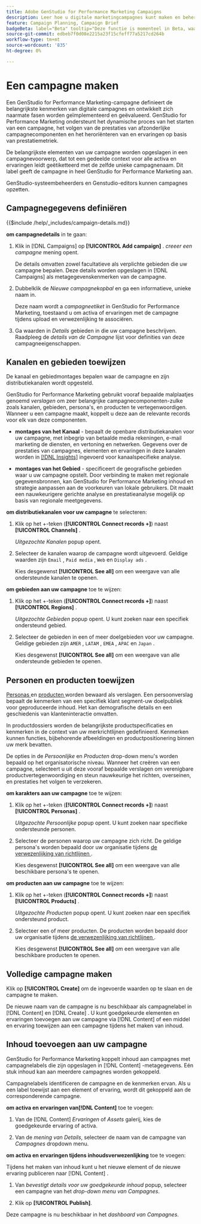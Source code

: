 ```yaml
---
title: Adobe GenStudio for Performance Marketing Campaigns
description: Leer hoe u digitale marketingcampagnes kunt maken en beheren met behulp van generatieve AI-middelen en -ervaringen.
feature: Campaign Planning, Campaign Brief
badgeBeta: label="Beta" tooltip="Deze functie is momenteel in Beta, waardoor bepaalde functionaliteit mogelijk beperkt is of kan worden gewijzigd."
source-git-commit: edbeb7f0d08e2215a23f15cfeff77a5217cd264b
workflow-type: tm+mt
source-wordcount: '835'
ht-degree: 0%

---
```


# Een campagne maken

Een GenStudio for Performance Marketing-campagne definieert de belangrijkste kenmerken van digitale campagnes en ontwikkelt zich naarmate fasen worden geïmplementeerd en geëvalueerd. GenStudio for Performance Marketing ondersteunt het dynamische proces van het starten van een campagne, het volgen van de prestaties van afzonderlijke campagnecomponenten en het heroriënteren van en ervaringen op basis van prestatiemetriek.

De belangrijkste elementen van uw campagne worden opgeslagen in een campagnevoorwerp, dat tot een gedeelde context voor alle activa en ervaringen leidt geëtiketteerd met de zelfde unieke campagnenaam. Dit label geeft de campagne in heel GenStudio for Performance Marketing aan.

GenStudio-systeembeheerders en Genstudio-editors kunnen campagnes opzetten.

## Campagnegegevens definiëren

{{$include /help/_includes/campaign-details.md}}


**om campagnedetails** in te gaan:

1. Klik in [!DNL Campaigns] op **[!UICONTROL Add campaign]** . _creeer een campagne_ mening opent.

   De details omvatten zowel facultatieve als verplichte gebieden die uw campagne bepalen. Deze details worden opgeslagen in [!DNL Campaigns] als metagegevenskenmerken van de campagne.

1. Dubbelklik de _Nieuwe campagnekopbal_ en ga een informatieve, unieke naam in.

   Deze naam wordt a _campagneetiket_ in GenStudio for Performance Marketing, toestaand u om activa of ervaringen met de campagne tijdens upload en verwezenlijking te associëren.

1. Ga waarden in _Details_ gebieden in die uw campagne beschrijven. Raadpleeg de _details van de Campagne_ lijst voor definities van deze campagneeigenschappen.

## Kanalen en gebieden toewijzen

De kanaal en gebiedmontages bepalen waar de campagne en zijn distributiekanalen wordt opgesteld.

GenStudio for Performance Marketing gebruikt vooraf bepaalde malplaatjes genoemd _verslagen_ om zeer belangrijke campagnecomponenten-zulke zoals kanalen, gebieden, persona&#39;s, en producten te vertegenwoordigen. Wanneer u een campagne maakt, koppelt u deze aan de relevante records voor elk van deze componenten.

* **montages van het Kanaal** - bepaalt de openbare distributiekanalen voor uw campagne, met inbegrip van betaalde media rekeningen, e-mail marketing de diensten, en vertoning en netwerken. Gegevens over de prestaties van campagnes, elementen en ervaringen in deze kanalen worden in [[!DNL Insights]](/help/user-guide/insights/overview.md) ingevoerd voor kanaalspecifieke analyse.

* **montages van het Gebied** - specificeert de geografische gebieden waar u uw campagne opstelt. Door verbinding te maken met regionale gegevensbronnen, kan GenStudio for Performance Marketing inhoud en strategie aanpassen aan de voorkeuren van lokale gebruikers. Dit maakt een nauwkeurigere gerichte analyse en prestatieanalyse mogelijk op basis van regionale meetgegevens.

**om distributiekanalen voor uw campagne** te selecteren:

1. Klik op het +-teken (**[!UICONTROL Connect records +]**) naast **[!UICONTROL Channels]** .

   _Uitgezochte Kanalen_ popup opent.

1. Selecteer de kanalen waarop de campagne wordt uitgevoerd. Geldige waarden zijn `Email` , `Paid media` , `Web` en `Display ads` .

   Kies desgewenst **[!UICONTROL See all]** om een weergave van alle ondersteunde kanalen te openen.

**om gebieden aan uw campagne** toe te wijzen:

1. Klik op het +-teken (**[!UICONTROL Connect records +]**) naast **[!UICONTROL Regions]** .

   _Uitgezochte Gebieden_ popup opent. U kunt zoeken naar een specifiek ondersteund gebied.

1. Selecteer de gebieden in een of meer doelgebieden voor uw campagne. Geldige gebieden zijn `AMER` , `LATAM` , `EMEA` , `APAC` en `Japan` .

   Kies desgewenst **[!UICONTROL See all]** om een weergave van alle ondersteunde gebieden te openen.

## Personen en producten toewijzen

[ Personas ](/help/user-guide/guidelines/personas.md) en [ producten ](/help/user-guide/guidelines/products.md) worden bewaard als verslagen. Een persoonverslag bepaalt de kenmerken van een specifiek klant segment-uw doelpubliek voor geproduceerde inhoud. Het kan demografische details en een geschiedenis van klanteninteractie omvatten.

In productdossiers worden de belangrijkste productspecificaties en kenmerken in de context van uw merkrichtlijnen gedefinieerd. Kenmerken kunnen functies, bijbehorende afbeeldingen en productpositionering binnen uw merk bevatten.

De opties in de _Persoonlijke_ en _Producten_ drop-down menu&#39;s worden bepaald op het organisatorische niveau. Wanneer het creëren van een campagne, selecteert u uit deze vooraf bepaalde verslagen om verenigbare productvertegenwoordiging en steun nauwkeurige het richten, overseinen, en prestaties het volgen te verzekeren.

**om karakters aan uw campagne** toe te wijzen:

1. Klik op het +-teken (**[!UICONTROL Connect records +]**) naast **[!UICONTROL Personas]** .

   _Uitgezochte Persoonlijke_ popup opent. U kunt zoeken naar specifieke ondersteunde personen.

1. Selecteer de personen waarop uw campagne zich richt. De geldige persona&#39;s worden bepaald door uw organisatie tijdens [ de verwezenlijking van richtlijnen ](/help/user-guide/guidelines/personas.md).

   Kies desgewenst **[!UICONTROL See all]** om een weergave van alle beschikbare persona&#39;s te openen.

**om producten aan uw campagne** toe te wijzen:

1. Klik op het +-teken (**[!UICONTROL Connect records +]**) naast **[!UICONTROL Products]** .

   _Uitgezochte Producten_ popup opent. U kunt zoeken naar een specifiek ondersteund product.

1. Selecteer een of meer producten. De producten worden bepaald door uw organisatie tijdens [ de verwezenlijking van richtlijnen ](/help/user-guide/guidelines/products.md).

   Kies desgewenst **[!UICONTROL See all]** om een weergave van alle beschikbare producten te openen.

## Volledige campagne maken

Klik op **[!UICONTROL Create]** om de ingevoerde waarden op te slaan en de campagne te maken.

De nieuwe naam van de campagne is nu beschikbaar als campagnelabel in [!DNL Content] en [!DNL Create] . U kunt goedgekeurde elementen en ervaringen toevoegen aan uw campagne via [!DNL Content] of een middel en ervaring toewijzen aan een campagne tijdens het maken van inhoud.

## Inhoud toevoegen aan uw campagne

GenStudio for Performance Marketing koppelt inhoud aan campagnes met campagnelabels die zijn opgeslagen in [!DNL Content] -metagegevens. Eén stuk inhoud kan aan meerdere campagnes worden gekoppeld.

Campagnelabels identificeren de campagne en de kenmerken ervan. Als u een label toewijst aan een element of ervaring, wordt dit gekoppeld aan de corresponderende campagne.

**om activa en ervaringen van[!DNL Content]** toe te voegen:

1. Van de [!DNL Content] _Ervaringen_ of _Assets_ galerij, kies de goedgekeurde ervaring of activa.

1. Van de _mening van Details_, selecteer de naam van de campagne van _Campagnes_ dropdown menu.

**om activa en ervaringen tijdens inhoudsverwezenlijking** toe te voegen:

Tijdens het maken van inhoud kunt u het nieuwe element of de nieuwe ervaring publiceren naar [!DNL Content] .

1. Van _bevestigt details voor uw goedgekeurde inhoud_ popup, selecteer een campagne van het _drop-down menu van Campagnes_.

1. Klik op **[!UICONTROL Publish]**.

Deze campagne is nu beschikbaar in het _dashboard van Campagnes_.

